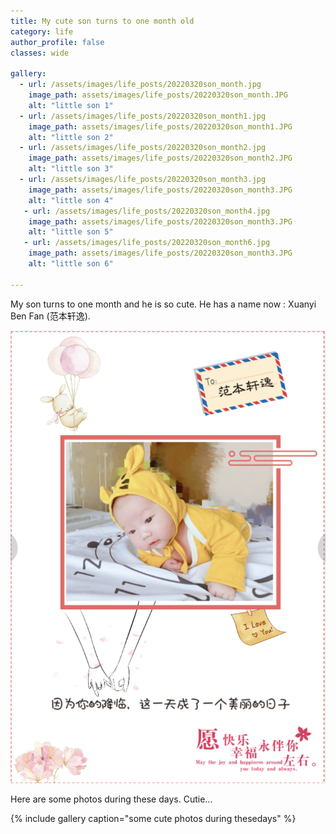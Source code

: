 ```yaml
---
title: My cute son turns to one month old 
category: life
author_profile: false
classes: wide

gallery:
  - url: /assets/images/life_posts/20220320son_month.jpg
    image_path: assets/images/life_posts/20220320son_month.JPG
    alt: "little son 1"
  - url: /assets/images/life_posts/20220320son_month1.jpg
    image_path: assets/images/life_posts/20220320son_month1.JPG
    alt: "little son 2"
  - url: /assets/images/life_posts/20220320son_month2.jpg
    image_path: assets/images/life_posts/20220320son_month2.JPG
    alt: "little son 3"
  - url: /assets/images/life_posts/20220320son_month3.jpg
    image_path: assets/images/life_posts/20220320son_month3.JPG
    alt: "little son 4"
   - url: /assets/images/life_posts/20220320son_month4.jpg
    image_path: assets/images/life_posts/20220320son_month3.JPG
    alt: "little son 5"
   - url: /assets/images/life_posts/20220320son_month6.jpg
    image_path: assets/images/life_posts/20220320son_month3.JPG
    alt: "little son 6"

---
```


My son turns to one month and he is so cute. He has a name now : Xuanyi Ben Fan (范本轩逸). 

![png](/assets/images/life_posts/20220320son_month5.PNG)

Here are some photos during these days. Cutie...

{% include gallery caption="some cute photos during thesedays" %}


